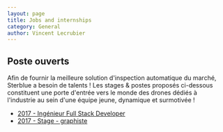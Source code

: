```yaml
---
layout: page
title: Jobs and internships
category: General
author: Vincent Lecrubier
---
```


Poste ouverts
--------------

Afin de fournir la meilleure solution d'inspection automatique du marché, Sterblue a besoin de talents ! Les stages & postes proposés ci-dessous constituent une porte d'entrée vers le monde des drones dédiés à l'industrie au sein d'une équipe jeune, dynamique et surmotivée !

  - [2017 - Ingénieur Full Stack Developer](/jobs/2017-10-12-position-full-stack-web-developer)
  - [2017 - Stage - graphiste](/jobs/2017-05-30-internship-graphist)
